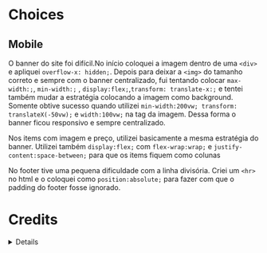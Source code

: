 # Choices
## Mobile
O banner do site foi difícil.No início coloquei a imagem dentro de uma ```<div>``` e apliquei ```overflow-x: hidden;```. Depois para deixar a ```<img>``` do tamanho correto e sempre com o banner centralizado, fui tentando colocar ```max-width:;```, ```min-width:;``` , ```display:flex;```,```transform: translate-x:;``` e tentei também mudar a estratégia colocando a imagem como background. Somente obtive sucesso quando utilizei ```min-width:200vw; transform: translateX(-50vw);``` e ```width:100vw;``` na tag da imagem. Dessa forma o banner ficou responsivo e sempre centralizado.<p>Nos items com imagem e preço, utilizei basicamente a mesma estratégia do banner. Utilizei também ```display:flex;``` com ```flex-wrap:wrap;``` e ```justify-content:space-between;``` para que os items fiquem como colunas<p>No footer tive uma pequena dificuldade com a linha divisória. Criei um ```<hr>``` no html e o coloquei como ```position:absolute;``` para fazer com que o padding do footer fosse ignorado.</p>
# Credits
<details>
<p>
<br />
<p align="center">
 
   <img src="design/desktop.png" width="380" height="600">


  <h3 align="center">selfcare</h3>

  <p align="center">
    Crie uma página para exibição de produtos
       <br />
    <br />
    <a href="https://github.com/thaysagomes/selfcare">Desafio</a>
    ·
    <a href="https://www.linkedin.com/in/tcgms/">Contato</a>
  </p>
</p>



# Devchallenge 
<a href="https://devchallenge.now.sh/">DevChallenge</a> permite que você evolua suas skills como programador!

# Desafio
Seu desafio será construir uma página para exibição de produtos de uma loja online chamada <strong>selfcare</strong>. <br><br>

# Techs: 
HTML<br>
CSS<br>
Framework ou linguagem que preferir

# Como começar:
1 - Use esse template (clicando em Use this template) ou faça um fork deste repositório com o código inicial<br>
2 - Leia as instruções no readme.md<br>
3 - Comece a codar!<br>
4 - Compartilhe seu resultado com a comunidade :)<br>

# Requisitos:
- Sua página deve se parecer o mais próximo possível do design<br>
- Sua página deve ser responsiva<br>

# Cores:
Verde: #5CA720<br>
Preto: #161616<br>
Cinza (linhas divisórias): #A5A1A1<br>
Cinza (background do footer): #F9F9F9

# Design:
Modelo está disponível na pasta `./design`<br>
Imagens estão disponíveis na pasta `./assets`<br>

- O layout pode ser visto e copiado diretamente do Figma por este link: https://www.figma.com/file/d3XuxUt94vr0o4kBSo7IHC/Dev-Challenge?node-id=0%3A1. Nesse arquivo, você pode exportar imagens e ícones como desejar. 

# Fonte utilizada:
- Lato

# Compartilhe!
- Inicie seu projeto utilizando esse template no seu github como um repositório público<br>
- Faça um print, gif ou vídeo e compartilhe o resultado no seu Linkedin<br>
- Você também pode adicionar uma "issue" neste repositório mostrando seu resultado final!<br>

Desafio criado por <a href="https://github.com/thaysagomes">Thaysa Gomes</a> :)
</p>
</details>
